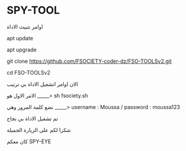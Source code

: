 # SPY-TOOL

اوامر تثبيث الاداة

apt update

apt upgrade

git clone https://github.com/FSOCIETY-coder-dz/FSO-TOOLSv2.git


cd FSO-TOOLSv2

الان اوامر اتشغيل الاداة بي ترتيب

الامر الاول هو _____> sh fsociety.sh


نضع كلمة المرور وهي _____> username : Moussa / password : moussa123


تم تشغيل الاداة بي نجاح 

شكرا لكم على الزيارة الجميلة

كان معكم SPY-EYE 
